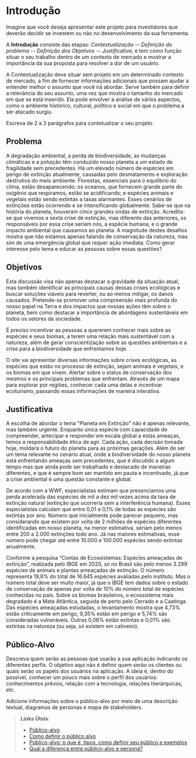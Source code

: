 # Introdução

Imagine que você deseja apresentar este projeto para investidores que deverão decidir se investem ou não no desenvolvimento da sua ferramenta.

A **Introdução** consiste das etapas: *Contextualização -- Definição do problema -- Definição dos Objetivos -- Justificativa*, e tem como função situar o seu trabalho dentro de um contexto de mercado e mostrar a importância da sua proposta para resolver a dor de um usuário.


A Contextualização deve situar sem projeto em um determinado contexto de mercado, a fim de fornecer informações adicionais que possam ajudar a entender melhor o assunto que você irá abordar. Serve também para definir a relevância do seu assunto, uma vez que mostra o tamanho do mercado em que se está inserido. Ela pode envolver a análise de vários aspectos, como o ambiente histórico, cultural, político e social em que o problema a ser atacado surgiu.

Escreva de 2 a 3 parágrafos para contetualizar o seu projeto.

## Problema

A degradação ambiental, a perda de biodiversidade, as mudanças climáticas e a poluição têm conduzido nosso planeta a um estado de fragilidade sem precedentes. Há um elevado número de espécies em perigo de extinção atualmente, causadas pelo desmatamento e exploração destrutiva do meio ambiente. Florestas, essenciais para o equilíbrio do clima, estão desaparecendo; os oceanos, que fornecem grande parte do oxigênio que respiramos, estão se acidificando; e espécies animais e vegetais estão sendo extintas a taxas alarmantes.
Esses cenários de extinções estão ocorrendo e se intensificando globalmente. Sabe-se que na história do planeta, houveram cinco grandes ondas de extinção. Acredita-se que vivemos a sexta crise de extinção, mas diferente das anteriores, os responsáveis por essa crise seriam nós, a espécie humana, e o grande impacto ambiental que causamos ao planeta.
A magnitude destes desafios mostra que não estamos apenas falando de conservação da natureza, mas sim de uma emergência global que requer ação imediata.
Como gerar interesse pelo tema e educar as pessoas sobre essas questões?

## Objetivos

Esta discussão visa não apenas destacar a gravidade da situação atual, mas também identificar as principais causas dessas crises ecológicas e buscar soluções viáveis para reverter, ou ao menos mitigar, os danos causados. Pretende-se promover uma compreensão mais profunda do nosso papel na Terra e dos impactos que nossas ações têm sobre o planeta, bem como destacar a importância de abordagens sustentáveis em todos os setores da sociedade.

É preciso incentivar as pessoas a quererem conhecer mais sobre as espécies e seus biomas, a terem uma relação mais sustentável com a natureza, além de gerar conscientização sobre as questões ambientais e a crise para a biodiversidade que enfrentamos hoje.

O site vai apresentar diversas informações sobre crises ecológicas, as espécies que estão no processo de extinção, sejam animais e vegetais, e os biomas em que vivem. Alertar sobre o status de conservação dos mesmos e os principais problemas que enfrentam. 
Através de um mapa para explorar por regiões, conhecer cada uma delas e incentivar ecoturismo, passando essas informações de maneira interativa.

## Justificativa

A escolha de abordar o tema "Planeta em Extinção" não é apenas relevante, mas também urgente. Enquanto única espécie com capacidade de compreender, antecipar e responder em escala global a estas ameaças, temos a responsabilidade ética de agir. Cada ação, cada decisão tomada hoje, moldará o futuro do planeta para as próximas gerações. Além de ser um tema relevante no cenário atual, onde a biodiversidade do nosso planeta está enfrentando ameaças sem precedentes, que é discutido a algum tempo mas que ainda pode ser trabalhado e destacado de maneiras diferentes, e que é sempre bom ser mantido em pauta e incentivado, já que a crise ambiental é uma questão constante e global. 

De acordo com a WWF, especialistas estimam que presenciamos uma perda acelerada das espécies de mil a dez mil vezes acima da taxa de extinção natural (extinção que ocorreria sem a interferência humana).
Esses especialistas calculam que entre 0,01 e 0,1% de todas as espécies são extintas por ano. Número que inicialmente pode parecer pequeno, mas considerando que existem por volta de 2 milhões de espécies diferentes identificadas em nosso planeta, na menor estimativa, seriam pelo menos entre 200 a 2.000 extinções todo ano. Já nas maiores estimativas, esse número pode chegar até entre 10.000 e 100.000 espécies sendo extintas anualmente.

Conforme a pesquisa “Contas de Ecossistemas: Espécies ameaçadas de extinção”, realizada pelo IBGE em 2020, só no Brasil são pelo menos 3.299 espécies de animais e plantas ameaçadas de extinção. 
O número representa 19,8% do total de 16.645 espécies avaliadas pelo instituto. Mas o número total deve ser muito maior, já que o IBGE tem dados sobre o estado de conservação de apenas por volta de 10% do número total de espécies conhecidas no país.
Sobre os biomas brasileiros, o ecossistema mais degradado é a Mata Atlântica, seguida de perto pelo Cerrado e a Caatinga.
Das espécies ameaçadas estudadas, o levantamento mostra que 4,73% estão criticamente em perigo, 9,35% estão em perigo e 5,74% são consideradas vulneráveis. Outras 0,06% estão extintas e 0,01% são extintas na natureza (ou seja, só existem em cativeiro).

## Público-Alvo

Descreva quem serão as pessoas que usarão a sua aplicação indicando os diferentes perfis. O objetivo aqui não é definir quem serão os clientes ou quais serão os papéis dos usuários na aplicação. A ideia é, dentro do possível, conhecer um pouco mais sobre o perfil dos usuários: conhecimentos prévios, relação com a tecnologia, relações
hierárquicas, etc.

Adicione informações sobre o público-alvo por meio de uma descrição textual, diagramas de personas e mapa de stakeholders.

> **Links Úteis**:
> - [Público-alvo](https://blog.hotmart.com/pt-br/publico-alvo/)
> - [Como definir o público alvo](https://exame.com/pme/5-dicas-essenciais-para-definir-o-publico-alvo-do-seu-negocio/)
> - [Público-alvo: o que é, tipos, como definir seu público e exemplos](https://klickpages.com.br/blog/publico-alvo-o-que-e/)
> - [Qual a diferença entre público-alvo e persona?](https://rockcontent.com/blog/diferenca-publico-alvo-e-persona/)

